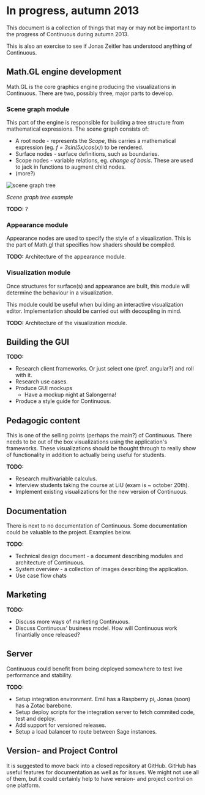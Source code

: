 In progress, autumn 2013
==========================

This document is a collection of things that may or may not be important to the progress of Continuous during autumn 2013. 

This is also an exercise to see if Jonas Zeitler has understood anything of Continuous.

Math.GL engine development
--------------------------

Math.GL is the core graphics engine producing the visualizations in Continuous. There are two, possibly three, major parts to develop.

### Scene graph module
This part of the engine is responsible for building a tree structure from mathematical expressions.
The scene graph consists of:

* A root node - represents the *Scope*, this carries a mathematical expression (eg. *f = 3sin(5x)cos(x)*) to be rendered.
* Surface nodes - surface definitions, such as boundaries.
* Scope nodes - variable relations, eg. *change of basis*. These are used to jack in functions to augment child nodes.
* (more?)

![scene graph tree][1]

*Scene graph tree example*

**TODO:** ?

### Appearance module
Appearance nodes are used to specify the style of a visualization. This is the part of Math.gl that specifies how shaders should be compiled.

**TODO:** Architecture of the appearance module.

### Visualization module
Once structures for surface(s) and appearance are built, this module will determine the behaviour in a visualization.

This module could be useful when building an interactive visualization editor. Implementation should be carried out with decoupling in mind.

**TODO:** Architecture of the visualization module.

Building the GUI
--------------------------

**TODO:**

* Research client frameworks. Or just select one (pref. angular?) and roll with it.
* Research use cases.
* Produce GUI mockups
	- Have a mockup night at Salongerna!
* Produce a style guide for Continuous.

Pedagogic content
--------------------------
This is one of the selling points (perhaps the main?) of Continuous. There needs to be out of the box visualizations using the application's frameworks. These visualizations should be thought through to really show of functionality in addition to actually being useful for students.

**TODO:**

* Research multivariable calculus.
* Interview students taking the course at LiU (exam is ~ october 20th).
* Implement existing visualizations for the new version of Continuous.

Documentation
--------------------------
There is next to no documentation of Continuous. Some documentation could be valuable to the project. Examples below.

**TODO:**

* Technical design document - a document describing modules and architecture of Continuous.
* System overview - a collection of images describing the application.
* Use case flow chats

Marketing
--------------------------

**TODO:**

* Discuss more ways of marketing Continuous.
* Discuss Continuous' business model. How will Continuous work finantially once released?

Server
--------------------------
Continuous could benefit from being deployed somewhere to test live performance and stability.

**TODO:**

* Setup integration environment. Emil has a Raspberry pi, Jonas (soon) has a Zotac barebone.
* Setup deploy scripts for the integration server to fetch commited code, test and deploy.
* Add support for versioned releases.
* Setup a load balancer to route between Sage instances.

Version- and Project Control
--------------------------
It is suggested to move back into a closed repository at GitHub. GitHub has useful features for documentation as well as for issues. We might not use all of them, but it could certainly help to have version- and project control on one platform.

[1]: http://emilaxelsson.se/images/mathgl-api1.png

